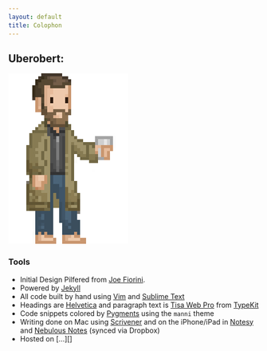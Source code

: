```yaml
---
layout: default
title: Colophon
---
```


## Uberobert:

![Avatar of Robert Birnie](/images/avatar.jpg "Avatar created by Kelley McMorris")

### Tools

- Initial Design Pilfered from [Joe Fiorini](http://www.userobsessed.net/).
- Powered by [Jekyll][]
- All code built by hand using [Vim][] and [Sublime Text][]
- Headings are [Helvetica][] and paragraph text is [Tisa Web Pro][tisa] from [TypeKit][]
- Code snippets colored by [Pygments][] using the `manni` theme
- Writing done on Mac using [Scrivener] and on the iPhone/iPad in [Notesy][] and [Nebulous Notes][nebulous] (synced via Dropbox)
- Hosted on [...][]

[tisa]: http://typekit.com/fonts/ff-tisa-web-pro
[TypeKit]: http://typekit.com/
[Helvetica]: http://www.helveticafilm.com/
[Pygments]: http://pygments.org/
[Scrivener]: http://www.literatureandlatte.com/scrivener.php
[Notesy]: http://notesy-app.com/
[nebulous]: http://nebulousapps.net/notes.html
[Vim]: http://www.vim.org
[icons]: http://www1p.istockphoto.com/stock-illustration-15970825-mobilicious-people-icons.php
[Jekyll]: http://www.jekyllrb.com
[Sublime Text]: http://www.sublimetext.com/